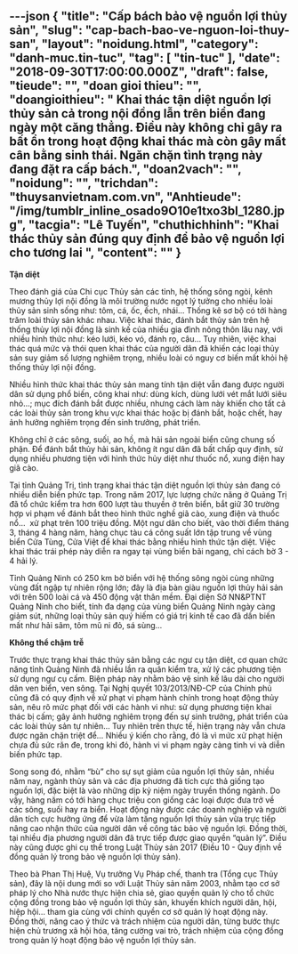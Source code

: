 ---json
{
    "title": "Cấp bách bảo vệ nguồn lợi thủy sản",
    "slug": "cap-bach-bao-ve-nguon-loi-thuy-san",
    "layout": "noidung.html",
    "category": "danh-muc.tin-tuc",
    "tag": [
        "tin-tuc"
    ],
    "date": "2018-09-30T17:00:00.000Z",
    "draft": false,
    "tieude": "",
    "doan gioi thieu": "",
    "doangioithieu": " Khai thác tận diệt nguồn lợi thủy sản cả trong nội đồng lẫn trên biển đang ngày một căng thẳng. Điều này không chỉ gây ra bất ổn trong hoạt động khai thác mà còn gây mất cân bằng sinh thái. Ngăn chặn tình trạng này đang đặt ra cấp bách.",
    "doan2vach": "",
    "noidung": "",
    "trichdan": "thuysanvietnam.com.vn",
    "Anhtieude": "/img/tumblr_inline_osado9O10e1txo3bl_1280.jpg",
    "tacgia": "Lê Tuyến",
    "chuthichhinh": "Khai thác thủy sản đúng quy định để bảo vệ nguồn lợi cho tương lai ",
    "__content__": ""
}
---
<p><strong>Tận diệt</strong></p>

<p>Theo đ&aacute;nh gi&aacute; của Chi cục Thủy sản c&aacute;c tỉnh, hệ thống s&ocirc;ng ng&ograve;i, k&ecirc;nh mương thủy lợi nội đồng l&agrave; m&ocirc;i trường nước ngọt l&yacute; tưởng cho nhiều lo&agrave;i thủy sản sinh sống như: t&ocirc;m, c&aacute;, ốc, ếch, nh&aacute;i&hellip; Thống k&ecirc; sơ bộ c&oacute; tới h&agrave;ng trăm lo&agrave;i thủy sản kh&aacute;c nhau. Việc khai th&aacute;c, đ&aacute;nh bắt thủy sản tr&ecirc;n hệ thống thủy lợi nội đồng l&agrave; sinh kế của nhiều gia đ&igrave;nh n&ocirc;ng th&ocirc;n l&acirc;u nay, với nhiều h&igrave;nh thức như: k&eacute;o lưới, k&eacute;o v&oacute;, đ&aacute;nh rọ, c&acirc;u&hellip; Tuy nhi&ecirc;n, việc khai th&aacute;c qu&aacute; mức v&agrave; th&oacute;i quen khai th&aacute;c của người d&acirc;n đ&atilde; khiến c&aacute;c loại thủy sản suy giảm số lượng nghi&ecirc;m trọng, nhiều lo&agrave;i c&oacute; nguy cơ biến mất khỏi hệ thống thủy lợi nội đồng.</p>

<p>Nhiều h&igrave;nh thức khai th&aacute;c thủy sản mang t&iacute;nh tận diệt vẫn đang được người d&acirc;n sử dụng phổ biến, c&ocirc;ng khai như: d&ugrave;ng k&iacute;ch, d&ugrave;ng lưới v&eacute;t mắt lưới si&ecirc;u nhỏ&hellip;; mục đ&iacute;ch đ&aacute;nh bắt được nhiều, nhưng c&aacute;ch l&agrave;m n&agrave;y khiến cho tất cả c&aacute;c lo&agrave;i thủy sản trong khu vực khai th&aacute;c hoặc bị đ&aacute;nh bắt, hoặc chết, hay ảnh hưởng nghi&ecirc;m trọng đến sinh trưởng, ph&aacute;t triển.</p>

<p>Kh&ocirc;ng chỉ ở c&aacute;c s&ocirc;ng, suối, ao hồ, m&agrave; hải sản ngo&agrave;i biển cũng chung số phận. Để đ&aacute;nh bắt thủy hải sản, kh&ocirc;ng &iacute;t ngư d&acirc;n đ&atilde; bất chấp quy định, sử dụng nhiều phương tiện với h&igrave;nh thức hủy diệt như thuốc nổ, xung điện hay gi&atilde; c&agrave;o.</p>

<p>Tại tỉnh Quảng Trị, t&igrave;nh trạng khai th&aacute;c tận diệt nguồn lợi thủy sản đang c&oacute; nhiều diễn biến phức tạp. Trong năm 2017, lực lượng chức năng ở Quảng Trị đ&atilde; tổ chức kiểm tra hơn 600 lượt t&agrave;u thuyền ở tr&ecirc;n biển, bắt giữ 30 trường hợp vi phạm về đ&aacute;nh bắt theo h&igrave;nh thức nghề gi&atilde; c&agrave;o, xung điện v&agrave; thuốc nổ&hellip; &nbsp;xử phạt tr&ecirc;n 100 triệu đồng. Một ngư d&acirc;n cho biết, v&agrave;o thời điểm th&aacute;ng 3, th&aacute;ng 4 h&agrave;ng năm, h&agrave;ng chục t&agrave;u c&aacute; c&ocirc;ng suất lớn tập trung về v&ugrave;ng biển Cửa T&ugrave;ng, Cửa Việt để khai th&aacute;c bằng nhiều h&igrave;nh thức tận diệt. Việc khai th&aacute;c tr&aacute;i ph&eacute;p n&agrave;y diễn ra ngay tại v&ugrave;ng biển b&atilde;i ngang, chỉ c&aacute;ch bờ 3 - 4 hải l&yacute;.</p>

<p>Tỉnh Quảng Ninh c&oacute; 250 km bờ biển với hệ thống s&ocirc;ng ng&ograve;i c&ugrave;ng những v&ugrave;ng đất ngập tự nhi&ecirc;n rộng lớn; đ&acirc;y l&agrave; địa b&agrave;n gi&agrave;u nguồn lợi thủy hải sản với tr&ecirc;n 500 lo&agrave;i c&aacute; v&agrave; 450 động vật th&acirc;n mềm. Đại diện Sở NN&amp;PTNT Quảng Ninh cho biết, t&iacute;nh đa dạng của v&ugrave;ng biển Quảng Ninh ng&agrave;y c&agrave;ng giảm s&uacute;t, những loại thủy sản qu&yacute; hiếm c&oacute; gi&aacute; trị kinh tế cao đ&atilde; dần biến mất như hải s&acirc;m, t&ocirc;m mũ ni đỏ, s&aacute; s&ugrave;ng&hellip;</p>

<p><strong>Kh&ocirc;ng thể chậm trễ</strong></p>

<p>Trước thực trạng khai th&aacute;c thủy sản bằng c&aacute;c ngư cụ tận diệt, cơ quan chức năng tỉnh Quảng Ninh đ&atilde; nhiều lần ra qu&acirc;n kiểm tra, xử l&yacute; c&aacute;c phương tiện sử dụng ngư cụ cấm. Biện ph&aacute;p n&agrave;y nhằm bảo vệ sinh kế l&acirc;u d&agrave;i cho người d&acirc;n ven biển, ven s&ocirc;ng. Tại Nghị quyết 103/2013/NĐ-CP của Ch&iacute;nh phủ cũng đ&atilde; c&oacute; quy định về xử phạt vi phạm h&agrave;nh ch&iacute;nh trong hoạt động thủy sản, n&ecirc;u r&otilde; mức phạt đối với c&aacute;c h&agrave;nh vi như: sử dụng phương tiện khai th&aacute;c bị cấm; g&acirc;y ảnh hưởng nghi&ecirc;m trọng đến sự sinh trưởng, ph&aacute;t triển của c&aacute;c lo&agrave;i thủy sản tự nhi&ecirc;n&hellip; Tuy nhi&ecirc;n tr&ecirc;n thực tế, hiện trạng n&agrave;y vẫn chưa được ngăn chặn triệt để&hellip; Nhiều &yacute; kiến cho rằng, đ&oacute; l&agrave; v&igrave; mức xử phạt hiện chưa đủ sức răn đe, trong khi đ&oacute;, h&agrave;nh vi vi phạm ng&agrave;y c&agrave;ng tinh vi v&agrave; diễn biến phức tạp.</p>

<p>Song song đ&oacute;, nhằm &ldquo;b&ugrave;&rdquo; cho sự sụt giảm của nguồn lợi thủy sản, nhiều năm nay, ng&agrave;nh thủy sản v&agrave; c&aacute;c địa phương đ&atilde; t&iacute;ch cực thả giống tạo nguồn lợi, đặc biệt l&agrave; v&agrave;o những dịp kỷ niệm ng&agrave;y truyền thống ng&agrave;nh. Do vậy, h&agrave;ng năm c&oacute; tới h&agrave;ng chục triệu con giống c&aacute;c loại được đưa trở về c&aacute;c s&ocirc;ng, suối hay ra biển. Hoạt động n&agrave;y được c&aacute;c doanh nghiệp v&agrave; người d&acirc;n t&iacute;ch cực hưởng ứng để vừa l&agrave;m tăng nguồn lợi thủy sản vừa trực tiếp n&acirc;ng cao nhận thức của người d&acirc;n về c&ocirc;ng t&aacute;c bảo vệ nguồn lợi. Đồng thời, tại nhiều địa phương người d&acirc;n đ&atilde; trực tiếp được giao quyền &ldquo;quản l&yacute;&rdquo;. Điều n&agrave;y cũng được ghi cụ thể trong Luật Thủy sản 2017 (Điều 10 - Quy định về đồng quản l&yacute; trong bảo vệ nguồn lợi thủy sản).</p>

<p>Theo b&agrave; Phan Thị Huệ, Vụ trưởng Vụ Ph&aacute;p chế, thanh tra (Tổng cục Thủy sản), đ&acirc;y l&agrave; nội dung mới so với Luật Thủy sản năm 2003, nhằm tạo cơ sở ph&aacute;p l&yacute; cho Nh&agrave; nước thực hiện chia sẻ, giao quyền quản l&yacute; cho tổ chức cộng đồng trong bảo vệ nguồn lợi thủy sản, khuyến kh&iacute;ch người d&acirc;n, hội, hiệp hội&hellip; tham gia c&ugrave;ng với ch&iacute;nh quyền cơ sở quản l&yacute; hoạt động n&agrave;y. Đồng thời, n&acirc;ng cao &yacute; thức v&agrave; tr&aacute;ch nhiệm của người d&acirc;n, từng bước thực hiện chủ trương x&atilde; hội h&oacute;a, tăng cường vai tr&ograve;, tr&aacute;ch nhiệm của cộng đồng trong quản l&yacute; hoạt động bảo vệ nguồn lợi thủy sản.</p>
